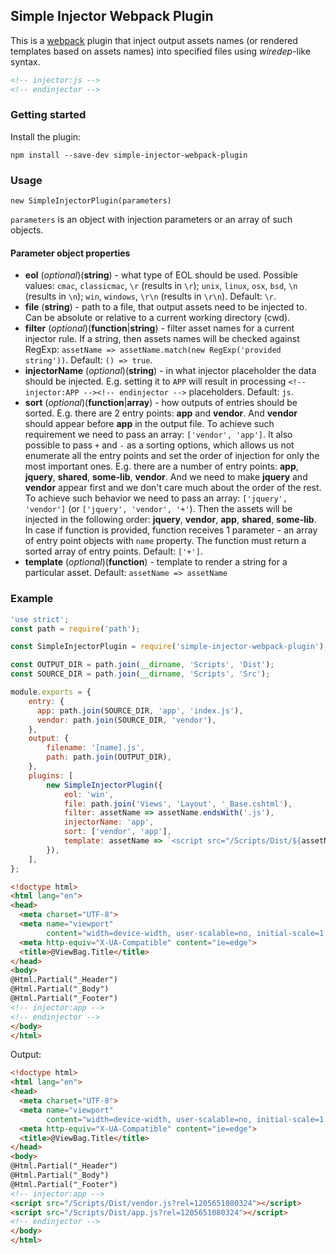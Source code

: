 ## Simple Injector Webpack Plugin

This is a [webpack](http://webpack.github.io/) plugin that inject output assets names (or rendered templates based on assets names) into specified files using _wiredep_-like syntax.

```html
<!-- injector:js -->
<!-- endinjector -->
```

### Getting started

Install the plugin:

```
npm install --save-dev simple-injector-webpack-plugin
```

### Usage

`new SimpleInjectorPlugin(parameters)`

`parameters` is an object with injection parameters or an array of such objects.

#### Parameter object properties

- **eol** (_optional_)(**string**) - what type of EOL should be used. Possible values: `cmac`, `classicmac`, `\r` (results in `\r`); `unix`, `linux`, `osx`, `bsd`, `\n` (results in `\n`); `win`, `windows`, `\r\n` (results in `\r\n`). Default: `\r`.
- **file** (**string**) - path to a file, that output assets need to be injected to. Can be absolute or relative to a current working directory (cwd).
- **filter** (_optional_)(**function**|**string**) - filter asset names for a current injector rule. If a string, then assets names will be checked against RegExp: `assetName => assetName.match(new RegExp('provided string'))`. Default: `() => true`.
- **injectorName** (_optional_)(**string**) - in what injector placeholder the data should be injected. E.g. setting it to `APP` will result in processing `<!-- injector:APP --><!-- endinjector -->` placeholders. Default: `js`.
- **sort** (_optional_)(**function**|**array**) - how outputs of entries should be sorted. E.g. there are 2 entry points: **app** and **vendor**. And **vendor** should appear before **app** in the output file. To achieve such requirement we need to pass an array: `['vendor', 'app']`. It also possible to pass `+` and `-` as a sorting options, which allows us not enumerate all the entry points and set the order of injection for only the most important ones. E.g. there are a number of entry points: **app**, **jquery**, **shared**, **some-lib**, **vendor**. And we need to make **jquery** and **vendor** appear first and we don't care much about the order of the rest. To achieve such behavior we need to pass an array: `['jquery', 'vendor']` (or `['jquery', 'vendor', '+'`). Then the assets will be injected in the following order: **jquery**, **vendor**, **app**, **shared**, **some-lib**. In case if function is provided, function receives 1 parameter - an array of entry point objects with `name` property. The function must return a sorted array of entry points. Default: `['+']`. 
- **template** (_optional_)(**function**) - template to render a string for a particular asset. Default: `assetName => assetName`


### Example

```javascript
'use strict';
const path = require('path');

const SimpleInjectorPlugin = require('simple-injector-webpack-plugin');

const OUTPUT_DIR = path.join(__dirname, 'Scripts', 'Dist');
const SOURCE_DIR = path.join(__dirname, 'Scripts', 'Src');

module.exports = {
    entry: {
      app: path.join(SOURCE_DIR, 'app', 'index.js'),
      vendor: path.join(SOURCE_DIR, 'vendor'),
    },
    output: {
        filename: '[name].js',
        path: path.join(OUTPUT_DIR),
    },
    plugins: [
        new SimpleInjectorPlugin({
            eol: 'win',
            file: path.join('Views', 'Layout', '_Base.cshtml'),
            filter: assetName => assetName.endsWith('.js'),
            injectorName: 'app',
            sort: ['vendor', 'app'],
            template: assetName => `<script src="/Scripts/Dist/${assetName}?rel=${(new Date()).getTime()}"></script>`
        }),
    ],
};
```

```html
<!doctype html>
<html lang="en">
<head>
  <meta charset="UTF-8">
  <meta name="viewport"
        content="width=device-width, user-scalable=no, initial-scale=1.0, maximum-scale=1.0, minimum-scale=1.0">
  <meta http-equiv="X-UA-Compatible" content="ie=edge">
  <title>@ViewBag.Title</title>
</head>
<body>
@Html.Partial("_Header")
@Html.Partial("_Body")
@Html.Partial("_Footer")
<!-- injector:app -->
<!-- endinjector -->
</body>
</html>
```

Output:

```html
<!doctype html>
<html lang="en">
<head>
  <meta charset="UTF-8">
  <meta name="viewport"
        content="width=device-width, user-scalable=no, initial-scale=1.0, maximum-scale=1.0, minimum-scale=1.0">
  <meta http-equiv="X-UA-Compatible" content="ie=edge">
  <title>@ViewBag.Title</title>
</head>
<body>
@Html.Partial("_Header")
@Html.Partial("_Body")
@Html.Partial("_Footer")
<!-- injector:app -->
<script src="/Scripts/Dist/vendor.js?rel=1205651080324"></script>
<script src="/Scripts/Dist/app.js?rel=1205651080324"></script>
<!-- endinjector -->
</body>
</html>
```
